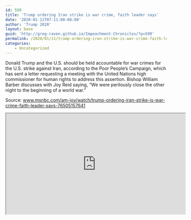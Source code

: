 ```yaml
---
id: 599
title: 'Trump ordering Iran strike is war crime, faith leader says'
date: '2020-01-11T07:11:00-08:00'
author: 'Trump 2020'
layout: base
guid: 'http://greg-raven.github.io/Impeachment-Chronicles/?p=599'
permalink: /2020/01/11/trump-ordering-iran-strike-is-war-crime-faith-leader-says/
categories:
    - Uncategorized
---
```


Donald Trump and the U.S. should be held accountable for war crimes for the U.S. strike against Iran, according to the Poor People’s Campaign, which has sent a letter requesting a meeting with the United Nations high commissioner for human rights to address this assertion. Bishop William Barber discusses with Joy Reid saying, “We were perilously close the other night to the beginning of a world war.”

Source: www.msnbc.com/am-joy/watch/trump-ordering-iran-strike-is-war-crime-faith-leader-says-76505157641

<iframe allowfullscreen="" height="315" loading="lazy" src="https://www.msnbc.com/msnbc/embedded-video/mmvo76505157641" width="560"></iframe>